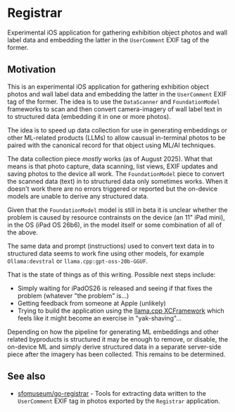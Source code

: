 # Registrar

Experimental iOS application for gathering exhibition object photos and wall label data and embedding the latter in the `UserComment` EXIF tag of the former.

## Motivation

This is an experimental iOS application for gathering exhibition object photos and wall label data and embedding the latter in the `UserComment` EXIF tag of the former. The idea is to use the `DataScanner` and `FoundationModel` frameworks to scan and then convert camera-imagery of wall label text in to structured data (embedding it in one or more photos).

The idea is to speed up data collection for use in generating embeddings or other ML-related products (LLMs) to allow causual in-terminal photos to be paired with the canonical record for that object using ML/AI techniques.

The data collection piece _mostly_ works (as of August 2025). What that means is that photo capture, data scanning, list views, EXIF updates and saving photos to the device all work. The `FoundationModel` piece to convert the scanned data (text) in to structured data only sometimes works. When it doesn't work there are no errors triggered or reported but the on-device models are unable to derive any structured data.

Given that the `FoundationModel` model is still in beta it is unclear whether the problem is caused by resource contrainsts on the device (an 11" iPad mini), in the OS (iPad OS 26b6), in the model itself or some combination of all of the above.

The same data and prompt (instructions) used to convert text data in to structured data seems to work fine using other models, for example `Ollama:devstral` or `llama.cpp:gpt-oss-20b-GGUF`.

That is the state of things as of this writing. Possible next steps include:

* Simply waiting for iPadOS26 is released and seeing if that fixes the problem (whatever "the problem" is...)
* Getting feedback from someone at Apple (unlikely)
* Trying to build the application using the [llama.cpp XCFramework](https://github.com/ggml-org/llama.cpp?tab=readme-ov-file#xcframework) which feels like it might become an exercise in "yak-shaving"...

Depending on how the pipeline for generating ML embeddings and other related byproducts is structured it may be enough to remove, or disable, the on-device ML and simply derive structured data in a separate server-side piece after the imagery has been collected. This remains to be determined. 

## See also

* [sfomuseum/go-registrar](https://github.com/sfomuseum/go-registrar) - Tools for extracting data written to the `UserComment` EXIF tag in photos exported by the `Registrar` application.
